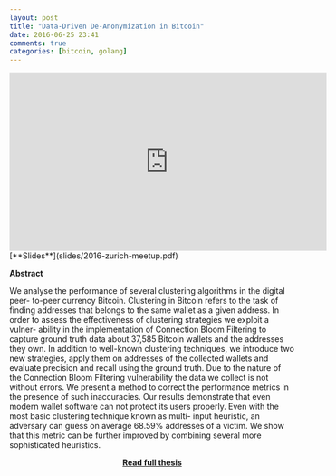 ```yaml
---
layout: post
title: "Data-Driven De-Anonymization in Bitcoin"
date: 2016-06-25 23:41
comments: true
categories: [bitcoin, golang]
---
```


<iframe width="560" height="315" src="https://www.youtube.com/embed/HScK4pkDNds" frameborder="0" allowfullscreen></iframe>
[**Slides**](slides/2016-zurich-meetup.pdf)


**Abstract**

We analyse the performance of several clustering algorithms in the digital peer-
to-peer currency Bitcoin. Clustering in Bitcoin refers to the task of finding
addresses that belongs to the same wallet as a given address.
In order to assess the effectiveness of clustering strategies we exploit a vulner-
ability in the implementation of Connection Bloom Filtering to capture ground
truth data about 37,585 Bitcoin wallets and the addresses they own. In addition
to well-known clustering techniques, we introduce two new strategies, apply them
on addresses of the collected wallets and evaluate precision and recall using the
ground truth. Due to the nature of the Connection Bloom Filtering vulnerability
the data we collect is not without errors. We present a method to correct the
performance metrics in the presence of such inaccuracies.
Our results demonstrate that even modern wallet software can not protect its
users properly. Even with the most basic clustering technique known as multi-
input heuristic, an adversary can guess on average 68.59% addresses of a victim.
We show that this metric can be further improved by combining several more
sophisticated heuristics.

[<center>**Read full thesis**</center>](papers/thesis.pdf)

